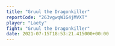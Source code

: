 ```yaml
---
title: "Gruul the Dragonkiller"
reportCode: "263vgwqW1G4jMVXT"
player: "Laety"
fight: "Gruul the Dragonkiller"
date: 2021-07-15T18:53:21.415000+00:00
---
```

